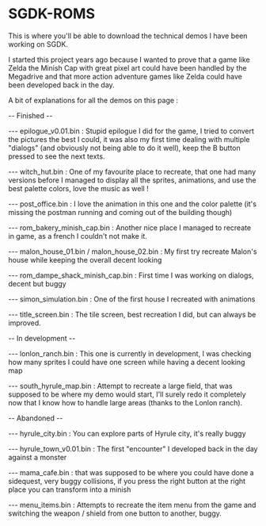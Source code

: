 # SGDK-ROMS
This is where you'll be able to download the technical demos I have been working on SGDK.

I started this project years ago because I wanted to prove that a game like Zelda the Minish Cap with great pixel art could have been handled by the Megadrive and that more action adventure games like Zelda could have been developed back in the day.

A bit of explanations for all the demos on this page :

-- Finished --

--- epilogue_v0.01.bin : Stupid epilogue I did for the game, I tried to convert the pictures the best I could, it was also my first time dealing with multiple "dialogs" (and obviously not being able to do it well), keep the B button pressed to see the next texts.

--- witch_hut.bin : One of my favourite place to recreate, that one had many versions before I managed to display all the sprites, animations, and use the best palette colors, love the music as well !

--- post_office.bin : I love the animation in this one and the color palette (it's missing the postman running and coming out of the building though)

--- rom_bakery_minish_cap.bin : Another nice place I managed to recreate in game, as a french I couldn't not make it.

--- malon_house_01.bin / malon_house_02.bin : My first try recreate Malon's house while keeping the overall decent looking

--- rom_dampe_shack_minish_cap.bin : First time I was working on dialogs, decent but buggy

--- simon_simulation.bin : One of the first house I recreated with animations

--- title_screen.bin : The tile screen, best recreation I did, but can always be improved.
  
-- In development --

--- lonlon_ranch.bin : This one is currently in development, I was checking how many sprites I could have one screen while having a decent looking map

--- south_hyrule_map.bin : Attempt to recreate a large field, that was supposed to be where my demo would start, I'll surely redo it completely now that I know how to handle large areas (thanks to the Lonlon ranch).

-- Abandoned -- 

--- hyrule_city.bin : You can explore parts of Hyrule city, it's really buggy

--- hyrule_town_v0.01.bin : The first "encounter" I developed back in the day against a monster

--- mama_cafe.bin : that was supposed to be where you could have done a sidequest, very buggy collisions, if you press the right button at the right place you can transform into a minish

--- menu_items.bin : Attempts to recreate the item menu from the game and switching the weapon / shield from one button to another, buggy.
